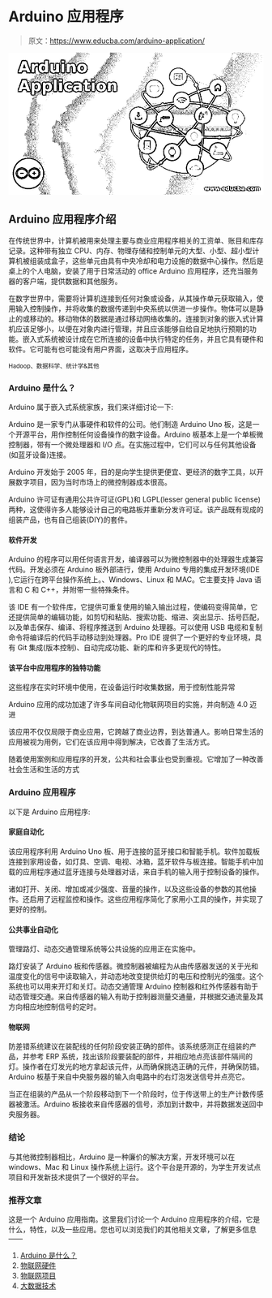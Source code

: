 # Arduino 应用程序

> 原文：<https://www.educba.com/arduino-application/>

![Arduino Application](img/840c87105ac5a2a0d1bdb3ac68e8509d.png)



## Arduino 应用程序介绍

在传统世界中，计算机被用来处理主要与商业应用程序相关的工资单、账目和库存记录。这种带有独立 CPU、内存、物理存储和控制单元的大型、小型、超小型计算机被组装成盒子，这些单元由具有中央冷却和电力设施的数据中心操作。然后是桌上的个人电脑，安装了用于日常活动的 office Arduino 应用程序，还充当服务器的客户端，提供数据和其他服务。

在数字世界中，需要将计算机连接到任何对象或设备，从其操作单元获取输入，使用输入控制操作，并将收集的数据传递到中央系统以供进一步操作。物体可以是静止的或移动的。移动物体的数据是通过移动网络收集的。连接到对象的嵌入式计算机应该足够小，以便在对象内进行管理，并且应该能够自给自足地执行预期的功能。嵌入式系统被设计成在它所连接的设备中执行特定的任务，并且它具有硬件和软件。它可能有也可能没有用户界面，这取决于应用程序。

<small>Hadoop、数据科学、统计学&其他</small>

### Arduino 是什么？

Arduino 属于嵌入式系统家族，我们来详细讨论一下:

Arduino 是一家专门从事硬件和软件的公司。他们制造 Arduino Uno 板，这是一个开源平台，用作控制任何设备操作的数字设备。Arduino 板基本上是一个单板微控制器，带有一个微处理器和 I/O 点。在实施过程中，它们可以与任何其他设备(如蓝牙设备)连接。

Arduino 开发始于 2005 年，目的是向学生提供更便宜、更经济的数字工具，以开展数字项目，因为当时市场上的微控制器成本很高。

Arduino 许可证有通用公共许可证(GPL)和 LGPL(lesser general public license)两种，这使得许多人能够设计自己的电路板并重新分发许可证。该产品既有现成的组装产品，也有自己组装(DIY)的套件。

#### 软件开发

Arduino 的程序可以用任何语言开发，编译器可以为微控制器中的处理器生成兼容代码。开发必须在 Arduino 板外部进行，使用 Arduino 专用的集成开发环境(IDE ),它运行在跨平台操作系统上。、Windows、Linux 和 MAC。它主要支持 Java 语言和 C 和 C++，并附带一些特殊条件。

该 IDE 有一个软件库，它提供可重复使用的输入输出过程，使编码变得简单，它还提供简单的编辑功能，如剪切和粘贴、搜索功能、缩进、突出显示、括号匹配，以及单击保存、编译、将程序推送到 Arduino 处理器。可以使用 USB 电缆和复制命令将编译后的代码手动移动到处理器。Pro IDE 提供了一个更好的专业环境，具有 Git 集成(版本控制)、自动完成功能、新的库和许多更现代的特性。

#### 该平台中应用程序的独特功能

这些程序在实时环境中使用，在设备运行时收集数据，用于控制性能异常

Arduino 应用的成功加速了许多车间自动化物联网项目的实施，并向制造 4.0 迈进

该应用不仅仅局限于商业应用，它跨越了商业边界，到达普通人。影响日常生活的应用被视为用例，它们在该应用中得到解决，它改善了生活方式。

随着使用案例和应用程序的开发，公共和社会事业也受到重视。它增加了一种改善社会生活和生活的方式

### Arduino 应用程序

以下是 Arduino 应用程序:

#### 家庭自动化

该应用程序利用 Arduino Uno 板、用于连接的蓝牙接口和智能手机。软件加载板连接到家用设备，如灯具、空调、电视、冰箱，蓝牙软件与板连接。智能手机中加载的应用程序通过蓝牙连接与处理器对话，来自手机的输入用于控制设备的操作。

诸如打开、关闭、增加或减少强度、音量的操作，以及这些设备的参数的其他操作。还启用了远程监控和操作。这些应用程序简化了家用小工具的操作，并实现了更好的控制。

#### 公共事业自动化

管理路灯、动态交通管理系统等公共设施的应用正在实施中。

路灯安装了 Arduino 板和传感器。微控制器被编程为从由传感器发送的关于光和温度变化的信号中读取输入，并动态地改变提供给灯的电压和控制光的强度。这个系统也可以用来开灯和关灯。动态交通管理 Arduino 控制器和红外传感器有助于动态管理交通。来自传感器的输入有助于控制器测量交通量，并根据交通流量及其方向相应地控制信号的定时。

#### 物联网

防差错系统建议在装配线的任何阶段安装正确的部件。该系统感测正在组装的产品，并参考 ERP 系统，找出该阶段要装配的部件，并相应地点亮该部件隔间的灯。操作者在灯发光的地方拿起该元件，从而确保挑选正确的元件，并确保防错。Arduino 板基于来自中央服务器的输入向电路中的右灯泡发送信号并点亮它。

当正在组装的产品从一个阶段移动到下一个阶段时，位于传送带上的生产计数传感器被激活。Arduino 板接收来自传感器的信号，添加到计数中，并将数据发送回中央服务器。

### 结论

与其他微控制器相比，Arduino 是一种廉价的解决方案，开发环境可以在 windows、Mac 和 Linux 操作系统上运行。这个平台是开源的，为学生开发试点项目和开发新技术提供了一个很好的平台。

### 推荐文章

这是一个 Arduino 应用指南。这里我们讨论一个 Arduino 应用程序的介绍，它是什么，特性，以及一些应用。您也可以浏览我们的其他相关文章，了解更多信息——

1.  [Arduino 是什么？](https://www.educba.com/what-is-arduino/)
2.  [物联网硬件](https://www.educba.com/iot-hardware/)
3.  [物联网项目](https://www.educba.com/iot-projects/)
4.  [大数据技术](https://www.educba.com/big-data-technologies/)





